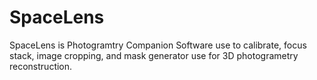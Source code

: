 # SpaceLens

SpaceLens is Photogramtry Companion Software use to calibrate, focus stack, image cropping, and mask generator use for 3D photogrametry reconstruction.